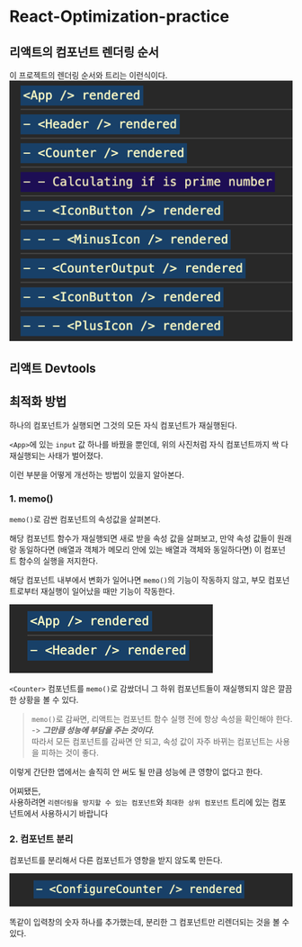 # React-Optimization-practice

## 리액트의 컴포넌트 렌더링 순서

이 프로젝트의 렌더링 순서와 트리는 이런식이다.
![react_render_tree](./md-assets/react-tree-log.png)

## 리액트 Devtools

## 최적화 방법

하나의 컴포넌트가 실행되면 그것의 모든 자식 컴포넌트가 재실행된다.

`<App>`에 있는 `input` 값 하나를 바꿨을 뿐인데, 위의 사진처럼 자식 컴포넌트까지 싹 다 재실행되는 사태가 벌어졌다.

이런 부분을 어떻게 개선하는 방법이 있을지 알아본다.

### 1. memo()

`memo()`로 감싼 컴포넌트의 속성값을 살펴본다.

해당 컴포넌트 함수가 재실행되면 새로 받을 속성 값을 살펴보고, 만약 속성 값들이 원래랑 동일하다면 (배열과 객체가 메모리 안에 있는 배열과 객체와 동일하다면) 이 컴포넌트 함수의 실행을 저지한다.

해당 컴포넌트 내부에서 변화가 일어나면 `memo()`의 기능이 작동하지 않고, 부모 컴포넌트로부터 재실행이 일어났을 때만 기능이 작동한다.

![after_using_memo()](<./md-assets/1-after-memo().png>)

`<Counter>` 컴포넌트를 `memo()`로 감쌌더니 그 하위 컴포넌트들이 재실행되지 않은 깔끔한 상황을 볼 수 있다.

> `memo()`로 감싸면, 리액트는 컴포넌트 함수 실행 전에 항상 속성을 확인해야 한다.  
> -> **_그만큼 성능에 부담을 주는 것이다._**  
> 따라서 모든 컴포넌트를 감싸면 안 되고, 속성 값이 자주 바뀌는 컴포넌트는 사용을 피하는 것이 좋다.

이렇게 간단한 앱에서는 솔직히 안 써도 될 만큼 성능에 큰 영향이 없다고 한다.

어찌됐든,  
사용하려면 `리렌더링을 방지할 수 있는 컴포넌트`와 `최대한 상위 컴포넌트` 트리에 있는 컴포넌트에서 사용하시기 바랍니다

### 2. 컴포넌트 분리
컴포넌트를 분리해서 다른 컴포넌트가 영향을 받지 않도록 만든다.

![after_separating_component](./md-assets/2-after-component-separate.png)

똑같이 입력창의 숫자 하나를 추가했는데, 분리한 그 컴포넌트만 리렌더되는 것을 볼 수 있다.